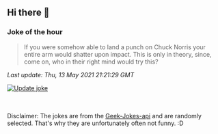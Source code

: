## Hi there 👋

### Joke of the hour
<!-- joke -->
>If you were somehow able to land a punch on Chuck Norris your entire arm would shatter upon impact. This is only in theory, since, come on, who in their right mind would try this?
<!-- /joke -->

*Last update: Thu, 13 May 2021 21:21:29 GMT*

[![Update joke](https://github.com/nclskfm/nclskfm/actions/workflows/joke.yml/badge.svg)](https://github.com/nclskfm/nclskfm/actions/workflows/joke.yml)

<br><br>
Disclaimer: The jokes are from the [Geek-Jokes-api](https://github.com/sameerkumar18/geek-joke-api) and are randomly selected. That's why they are unfortunately often not funny. :D
